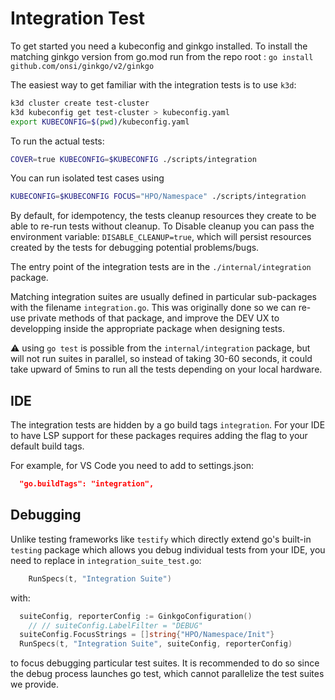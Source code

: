 # Integration Test

To get started you need a kubeconfig and ginkgo installed. To install the matching ginkgo version from go.mod run from the repo root : `go install github.com/onsi/ginkgo/v2/ginkgo`

The easiest way to get familiar with the integration tests is to use `k3d`:

```sh
k3d cluster create test-cluster
k3d kubeconfig get test-cluster > kubeconfig.yaml
export KUBECONFIG=$(pwd)/kubeconfig.yaml
```

To run the actual tests:

```sh
COVER=true KUBECONFIG=$KUBECONFIG ./scripts/integration
```

You can run isolated test cases using

```sh
KUBECONFIG=$KUBECONFIG FOCUS="HPO/Namespace" ./scripts/integration
```

By default, for idempotency, the tests cleanup resources they create to be able to re-run tests without cleanup. To Disable cleanup you can pass the environment variable: `DISABLE_CLEANUP=true`, which will persist resources created by the tests for debugging potential problems/bugs.

The entry point of the integration tests are in the `./internal/integration` package. 

Matching integration suites are usually defined in particular sub-packages with the filename `integration.go`. This was originally done so we can re-use private methods of that package, and improve the DEV UX to developping inside the appropriate package when designing tests.

:warning: using `go test` is possible from the `internal/integration` package, but will not run suites in parallel, so instead of taking 30-60 seconds, it could take upward of 5mins to run all the tests depending on your local hardware.

## IDE

The integration tests are hidden by a go build tags `integration`. For your IDE to have LSP support for these packages requires adding the flag to your default build tags.

For example, for VS Code you need to add to settings.json:
```json
  "go.buildTags": "integration",
```

## Debugging

Unlike testing frameworks like `testify` which directly extend go's built-in `testing` package which allows you debug individual tests from your IDE, you need to replace in `integration_suite_test.go`:

```go
	RunSpecs(t, "Integration Suite")
```

with:

```go
  suiteConfig, reporterConfig := GinkgoConfiguration()
	// // suiteConfig.LabelFilter = "DEBUG"
  suiteConfig.FocusStrings = []string{"HPO/Namespace/Init"}
  RunSpecs(t, "Integration Suite", suiteConfig, reporterConfig)
```

to focus debugging particular test suites. It is recommended to do so since the debug process launches go test, which  cannot parallelize the test suites we provide.